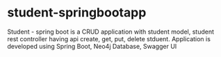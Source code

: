 # student-springbootapp

Student - spring boot is a CRUD application with student model, student rest controller having api create, get, put, delete stduent. 
Application is developed using Spring Boot, Neo4j Database, Swagger UI
